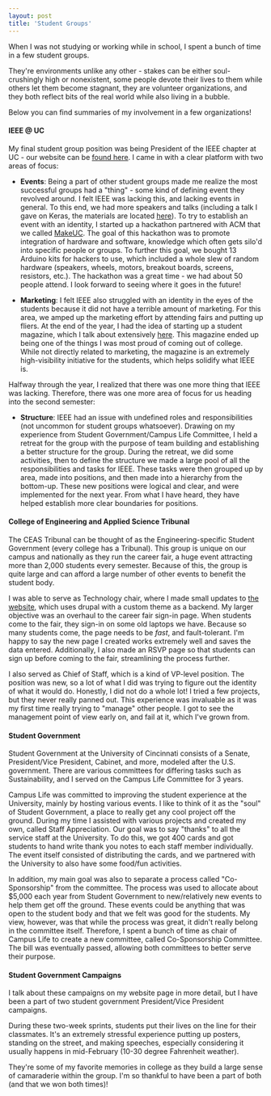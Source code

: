 ```yaml
---
layout: post
title: 'Student Groups'
---
```


When I was not studying or working while in school, I spent a bunch of time in a few student groups.

They're environments unlike any other - stakes can be either soul-crushingly high or nonexistent, some people devote their lives to them while others let them become stagnant, they are volunteer organizations, and they both reflect bits of the real world while also living in a bubble.

Below you can find summaries of my involvement in a few organizations!

#### IEEE @ UC

My final student group position was being President of the IEEE chapter at UC - our website can be [found here](https://ieee.uc.edu). I came in with a clear platform with two areas of focus:

* **Events**:  Being a part of other student groups made me realize the most successful groups had a "thing" - some kind of defining event they revolved around. I felt IEEE was lacking this, and lacking events in general. To this end, we had more speakers and talks (including a talk I gave on Keras, the materials are located [here](https://github.com/santacml/Keras_Talk_IEEE)). To try to establish an event with an identity, I started up a hackathon partnered with ACM that we called [MakeUC](https://makeuc.io). The goal of this hackathon was to promote integration of hardware and software, knowledge which often gets silo'd into specific people or groups. To further this goal, we bought 13 Arduino kits for hackers to use, which included a whole slew of random hardware (speakers, wheels, motors, breakout boards, screens, resistors, etc.). The hackathon was a great time - we had about 50 people attend. I look forward to seeing where it goes in the future!

* **Marketing**: I felt IEEE also struggled with an identity in the eyes of the students because it did not have a terrible amount of marketing. For this area, we amped up the marketing effort by attending fairs and putting up fliers. At the end of the year, I had the idea of starting up a student magazine, which I talk about extensively [here](https://santacml.github.io/projects/magazine.html). This magazine ended up being one of the things I was most proud of coming out of college. While not directly related to marketing, the magazine is an extremely high-visibility initiative for the students, which helps solidify what IEEE is.

Halfway through the year, I realized that there was one more thing that IEEE was lacking. Therefore, there was one more area of focus for us heading into the second semester:

* **Structure**: IEEE had an issue with undefined roles and responsibilities (not uncommon for student groups whatsoever). Drawing on my experience from Student Government/Campus Life Committee, I held a retreat for the group with the purpose of team building and establishing a better structure for the group. During the retreat, we did some activities, then to define the structure we made a large pool of all the responsibilities and tasks for IEEE. These tasks were then grouped up by area, made into positions, and then made into a hierarchy from the bottom-up. These new positions were logical and clear, and were implemented for the next year. From what I have heard, they have helped establish more clear boundaries for positions.


#### College of Engineering and Applied Science Tribunal

The CEAS Tribunal can be thought of as the Engineering-specific Student Government (every college has a Tribunal). This group is unique on our campus and nationally as they run the career fair, a huge event attracting more than 2,000 students every semester. Because of this, the group is quite large and can afford a large number of other events to benefit the student body.

I was able to serve as Technology chair, where I made small updates to [the website](https://tribunal.uc.edu), which uses drupal with a custom theme as a backend. My larger objective was an overhaul to the career fair sign-in page. When students come to the fair, they sign-in on some old laptops we have. Because so many students come, the page needs to be _fast_, and fault-tolerant. I'm happy to say the new page I created works extremely well and saves the data entered. Additionally, I also made an RSVP page so that students can sign up before coming to the fair, streamlining the process further.

I also served as Chief of Staff, which is a kind of VP-level position. The position was new, so a lot of what I did was trying to figure out the identity of what it would do. Honestly, I did not do a whole lot! I tried a few projects, but they never really panned out. This experience was invaluable as it was my first time really trying to "manage" other people. I got to see the management point of view early on, and fail at it, which I've grown from.

#### Student Government

Student Government at the University of Cincinnati consists of a Senate, President/Vice President, Cabinet, and more, modeled after the U.S. government. There are various committees for differing tasks such as Sustainability, and I served on the Campus Life Committee for 3 years.

Campus Life was committed to improving the student experience at the University, mainly by hosting various events. I like to think of it as the "soul" of Student Government, a place to really get any cool project off the ground. During my time I assisted with various projects and created my own, called Staff Appreciation. Our goal was to say "thanks" to all the service staff at the University. To do this, we got 400 cards and got students to hand write thank you notes to each staff member individually. The event itself consisted of distributing the cards, and we partnered with the University to also have some food/fun activities.

In addition, my main goal was also to separate a process called "Co-Sponsorship" from the committee. The process was used to allocate about $5,000 each year from Student Government to new/relatively new events to help them get off the ground. These events could be anything that was open to the student body and that we felt was good for the students. My view, however, was that while the process was great, it didn't really belong in the committee itself. Therefore, I spent a bunch of time as chair of Campus Life to create a new committee, called Co-Sponsorship Committee. The bill was eventually passed, allowing both committees to better serve their purpose.

#### Student Government Campaigns

I talk about these campaigns on my website page in more detail, but I have been a part of two student government President/Vice President campaigns.

During these two-week sprints, students put their lives on the line for their classmates. It's an extremely stressful experience putting up posters, standing on the street, and making speeches, especially considering it usually happens in mid-February (10-30 degree Fahrenheit weather).

They're some of my favorite memories in college as they build a large sense of camaraderie within the group. I'm so thankful to have been a part of both (and that we won both times)!

